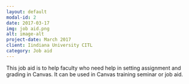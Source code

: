 ```yaml
---
layout: default
modal-id: 2
date: 2017-03-17
img: job aid.png
alt: image-alt
project-date: March 2017
client: Iindiana University CITL
category: Job aid
---
```

This job aid is to help faculty who need help in setting assignment and grading in Canvas. It can be used in Canvas training seminar or job aid.

